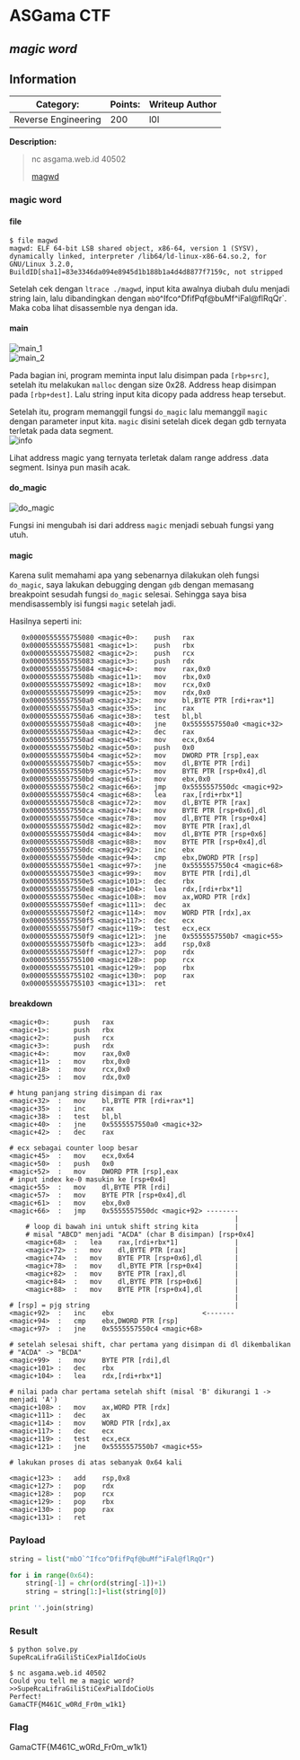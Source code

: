 # __ASGama CTF__ 
## _magic word_

## Information
**Category:** | **Points:** | **Writeup Author**
--- | --- | ---
Reverse Engineering | 200 | l0l

**Description:** 

> nc asgama.web.id 40502
>
> [magwd](./magwd)


### magic word

#### file
```
$ file magwd 
magwd: ELF 64-bit LSB shared object, x86-64, version 1 (SYSV), dynamically linked, interpreter /lib64/ld-linux-x86-64.so.2, for GNU/Linux 3.2.0, BuildID[sha1]=83e3346da094e8945d1b188b1a4d4d8877f7159c, not stripped
```

Setelah cek dengan `ltrace ./magwd`, input kita awalnya diubah dulu menjadi string lain, lalu dibandingkan dengan `mbO`^Ifco^DfifPqf@buMf^iFal@flRqQr`. Maka coba lihat disassemble nya dengan ida.

#### main

![main_1](./images/main_1.png)  
![main_2](./images/main_2.png)  

Pada bagian ini, program meminta input lalu disimpan pada `[rbp+src]`, setelah itu melakukan `malloc` dengan size 0x28. Address heap disimpan pada `[rbp+dest]`. Lalu string input kita dicopy pada address heap tersebut.

Setelah itu, program memanggil fungsi `do_magic` lalu memanggil `magic` dengan parameter input kita.
`magic` disini setelah dicek degan gdb ternyata terletak pada data segment.  
![info](./images/infomagic.png)  

Lihat address magic yang ternyata terletak dalam range address .data segment. Isinya pun masih acak.

#### do_magic
![do_magic](./images/do_magic.png)  

Fungsi ini mengubah isi dari address `magic` menjadi sebuah fungsi yang utuh.

#### magic
Karena sulit memahami apa yang sebenarnya dilakukan oleh fungsi `do_magic`, saya lakukan debugging dengan `gdb` dengan memasang breakpoint sesudah fungsi `do_magic` selesai. Sehingga saya bisa mendisassembly isi fungsi `magic` setelah jadi.

Hasilnya seperti ini:

```
   0x0000555555755080 <magic+0>:	push   rax
   0x0000555555755081 <magic+1>:	push   rbx
   0x0000555555755082 <magic+2>:	push   rcx
   0x0000555555755083 <magic+3>:	push   rdx
   0x0000555555755084 <magic+4>:	mov    rax,0x0
   0x000055555575508b <magic+11>:	mov    rbx,0x0
   0x0000555555755092 <magic+18>:	mov    rcx,0x0
   0x0000555555755099 <magic+25>:	mov    rdx,0x0
   0x00005555557550a0 <magic+32>:	mov    bl,BYTE PTR [rdi+rax*1]
   0x00005555557550a3 <magic+35>:	inc    rax
   0x00005555557550a6 <magic+38>:	test   bl,bl
   0x00005555557550a8 <magic+40>:	jne    0x5555557550a0 <magic+32>
   0x00005555557550aa <magic+42>:	dec    rax
   0x00005555557550ad <magic+45>:	mov    ecx,0x64
   0x00005555557550b2 <magic+50>:	push   0x0
   0x00005555557550b4 <magic+52>:	mov    DWORD PTR [rsp],eax
   0x00005555557550b7 <magic+55>:	mov    dl,BYTE PTR [rdi]
   0x00005555557550b9 <magic+57>:	mov    BYTE PTR [rsp+0x4],dl
   0x00005555557550bd <magic+61>:	mov    ebx,0x0
   0x00005555557550c2 <magic+66>:	jmp    0x5555557550dc <magic+92>
   0x00005555557550c4 <magic+68>:	lea    rax,[rdi+rbx*1]
   0x00005555557550c8 <magic+72>:	mov    dl,BYTE PTR [rax]
   0x00005555557550ca <magic+74>:	mov    BYTE PTR [rsp+0x6],dl
   0x00005555557550ce <magic+78>:	mov    dl,BYTE PTR [rsp+0x4]
   0x00005555557550d2 <magic+82>:	mov    BYTE PTR [rax],dl
   0x00005555557550d4 <magic+84>:	mov    dl,BYTE PTR [rsp+0x6]
   0x00005555557550d8 <magic+88>:	mov    BYTE PTR [rsp+0x4],dl
   0x00005555557550dc <magic+92>:	inc    ebx
   0x00005555557550de <magic+94>:	cmp    ebx,DWORD PTR [rsp]
   0x00005555557550e1 <magic+97>:	jne    0x5555557550c4 <magic+68>
   0x00005555557550e3 <magic+99>:	mov    BYTE PTR [rdi],dl
   0x00005555557550e5 <magic+101>:	dec    rbx
   0x00005555557550e8 <magic+104>:	lea    rdx,[rdi+rbx*1]
   0x00005555557550ec <magic+108>:	mov    ax,WORD PTR [rdx]
   0x00005555557550ef <magic+111>:	dec    ax
   0x00005555557550f2 <magic+114>:	mov    WORD PTR [rdx],ax
   0x00005555557550f5 <magic+117>:	dec    ecx
   0x00005555557550f7 <magic+119>:	test   ecx,ecx
   0x00005555557550f9 <magic+121>:	jne    0x5555557550b7 <magic+55>
   0x00005555557550fb <magic+123>:	add    rsp,0x8
   0x00005555557550ff <magic+127>:	pop    rdx
   0x0000555555755100 <magic+128>:	pop    rcx
   0x0000555555755101 <magic+129>:	pop    rbx
   0x0000555555755102 <magic+130>:	pop    rax
   0x0000555555755103 <magic+131>:	ret    
```

#### breakdown
```
<magic+0>:  	push   rax
<magic+1>:  	push   rbx
<magic+2>:  	push   rcx
<magic+3>:  	push   rdx
<magic+4>:  	mov    rax,0x0
<magic+11>  :	mov    rbx,0x0
<magic+18>  :	mov    rcx,0x0
<magic+25>  :	mov    rdx,0x0

# htung panjang string disimpan di rax
<magic+32>  :	mov    bl,BYTE PTR [rdi+rax*1]
<magic+35>  :	inc    rax
<magic+38>  :	test   bl,bl
<magic+40>  :	jne    0x5555557550a0 <magic+32>
<magic+42>  :	dec    rax

# ecx sebagai counter loop besar
<magic+45>  :	mov    ecx,0x64
<magic+50>  :	push   0x0
<magic+52>  :	mov    DWORD PTR [rsp],eax
# input index ke-0 masukin ke [rsp+0x4]
<magic+55>  :	mov    dl,BYTE PTR [rdi]
<magic+57>  :	mov    BYTE PTR [rsp+0x4],dl
<magic+61>  :	mov    ebx,0x0
<magic+66>  :	jmp    0x5555557550dc <magic+92> --------
                                                        |
    # loop di bawah ini untuk shift string kita         |  
    # misal "ABCD" menjadi "ACDA" (char B disimpan) [rsp+0x4]
    <magic+68>  :	lea    rax,[rdi+rbx*1]              |
    <magic+72>  :	mov    dl,BYTE PTR [rax]            |
    <magic+74>  :	mov    BYTE PTR [rsp+0x6],dl        |
    <magic+78>  :	mov    dl,BYTE PTR [rsp+0x4]        |
    <magic+82>  :	mov    BYTE PTR [rax],dl            |
    <magic+84>  :	mov    dl,BYTE PTR [rsp+0x6]        |
    <magic+88>  :	mov    BYTE PTR [rsp+0x4],dl        |
                                                        |
# [rsp] = pjg string                                    |
<magic+92>  :	inc    ebx                      <-------
<magic+94>  :	cmp    ebx,DWORD PTR [rsp]
<magic+97>  :	jne    0x5555557550c4 <magic+68>

# setelah selesai shift, char pertama yang disimpan di dl dikembalikan
# "ACDA" -> "BCDA"
<magic+99>  :	mov    BYTE PTR [rdi],dl
<magic+101> :	dec    rbx
<magic+104> :	lea    rdx,[rdi+rbx*1]

# nilai pada char pertama setelah shift (misal 'B' dikurangi 1 -> menjadi 'A')
<magic+108> :	mov    ax,WORD PTR [rdx]
<magic+111> :	dec    ax
<magic+114> :	mov    WORD PTR [rdx],ax
<magic+117> :	dec    ecx
<magic+119> :	test   ecx,ecx
<magic+121> :	jne    0x5555557550b7 <magic+55>

# lakukan proses di atas sebanyak 0x64 kali

<magic+123> :	add    rsp,0x8
<magic+127> :	pop    rdx
<magic+128> :	pop    rcx
<magic+129> :	pop    rbx
<magic+130> :	pop    rax
<magic+131> :	ret   
```

### Payload
```py
string = list("mbO`^Ifco^DfifPqf@buMf^iFal@flRqQr")

for i in range(0x64):
    string[-1] = chr(ord(string[-1])+1)
    string = string[1:]+list(string[0])

print ''.join(string)
```

### Result
```
$ python solve.py
SupeRcaLifraGiliStiCexPialIdoCioUs
```


```
$ nc asgama.web.id 40502
Could you tell me a magic word?
>>SupeRcaLifraGiliStiCexPialIdoCioUs
Perfect!
GamaCTF{M461C_w0Rd_Fr0m_w1k1}
```
### Flag
GamaCTF{M461C_w0Rd_Fr0m_w1k1}